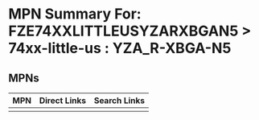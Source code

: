 



# MPN Summary For: FZE74XXLITTLEUSYZARXBGAN5 > 74xx-little-us : YZA_R-XBGA-N5

## MPNs
  

|MPN|Direct Links|Search Links|
| :--- | :--- | :--- |
||||
